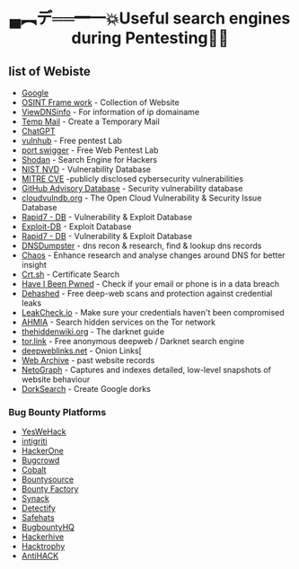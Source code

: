 <h1 align="center">▄︻デ══━一💥Useful search engines during Pentesting🕵🏻</h1>
<h2 align="left">list of Webiste </h2>


- [Google](https://www.google.com/)
- [OSINT Frame work](https://osintframework.com/) - Collection of Website
- [ViewDNSinfo](https://viewdns.info/) - For information of ip domainame
- [Temp Mail](https://temp-mail.org/en/) - Create a Temporary Mail
- [ChatGPT](https://chat.openai.com) 
- [vulnhub](https://www.vulnhub.com/) - Free pentest Lab
- [port swigger](https://portswigger.net/) - Free Web Pentest Lab 
- [Shodan](https://shodan.io) - Search Engine for Hackers
- [NIST NVD](https://nvd.nist.gov/vuln/search) - Vulnerability Database
- [MITRE CVE](https://cve.mitre.org/cve/search_cve_list.html) -publicly disclosed cybersecurity vulnerabilities
- [GitHub Advisory Database](https://github.com/advisories) - Security vulnerability database
- [cloudvulndb.org](https://www.cloudvulndb.org/) - The Open Cloud Vulnerability & Security Issue Database
- [Rapid7 - DB](https://www.rapid7.com/db/) - Vulnerability & Exploit Database
- [Exploit-DB](https://www.exploit-db.com/) - Exploit Database
- [Rapid7 - DB](https://www.rapid7.com/db/) - Vulnerability & Exploit Database
- [DNSDumpster](https://dnsdumpster.com/) - dns recon & research, find & lookup dns records
- [Chaos](https://chaos.projectdiscovery.io/#/) - Enhance research and analyse changes around DNS for better insight
- [Crt.sh](https://crt.sh/) - Certificate Search
- [Have I Been Pwned](https://haveibeenpwned.com/) - Check if your email or phone is in a data breach
- [Dehashed](https://www.dehashed.com/) - Free deep-web scans and protection against credential leaks
- [LeakCheck.io](https://leakcheck.io/) - Make sure your credentials haven't been compromised
- [AHMIA](https://ahmia.fi/) - Search hidden services on the Tor network
- [thehiddenwiki.org](https://thehiddenwiki.org/) - The darknet guide
- [tor.link](https://tor.link/) - Free anonymous deepweb / Darknet search engine
- [deepweblinks.net](https://deepweblinks.net/) - Onion Links[
- [Web Archive](https://web.archive.org/) - past website records
- [NetoGraph](https://netograph.io/) - Captures and indexes detailed, low-level snapshots of website behaviour
- [DorkSearch](https://dorksearch.com/) - Create Google dorks

###  Bug Bounty Platforms
- [YesWeHack](https://yeswehack.com/)
- [intigriti](https://intigriti.com/)
- [HackerOne](https://hackerone.com/)
- [Bugcrowd](https://bugcrowd.com/)
- [Cobalt](https://cobalt.io/)
- [Bountysource](https://www.bountysource.com/)
- [Bounty Factory](https://bountyfactory.io/)
- [Synack](https://www.synack.com/)
- [Detectify](https://cs.detectify.com/)
- [Safehats](https://safehats.com/)
- [BugbountyHQ](https://www.bugbountyhq.com/)
- [Hackerhive](https://hackerhive.io/)
- [Hacktrophy](https://hacktrophy.com/)
- [AntiHACK](https://www.antihack.me/)


